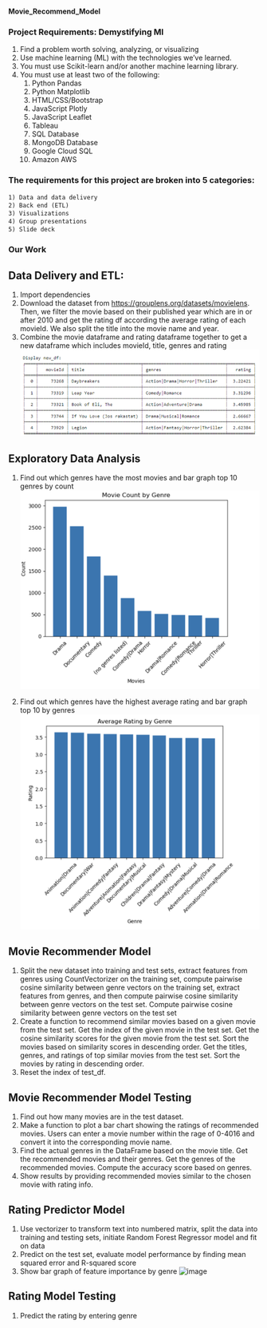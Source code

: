#### Movie_Recommend_Model

### Project Requirements: Demystifying Ml
1. Find a problem worth solving, analyzing, or visualizing
2. Use machine learning (ML) with the technologies we’ve learned.
3. You must use Scikit-learn and/or another machine learning library.
4. You must use at least two of the following:
    1) Python Pandas
    2) Python Matplotlib
    3) HTML/CSS/Bootstrap
    4) JavaScript Plotly
    5) JavaScript Leaflet
    6) Tableau
    7) SQL Database
    8) MongoDB Database
    9) Google Cloud SQL
    10) Amazon AWS

### The requirements for this project are broken into 5 categories:
    1) Data and data delivery
    2) Back end (ETL)
    3) Visualizations
    4) Group presentations
    5) Slide deck

### Our Work
## Data Delivery and ETL: 
1) Import dependencies
2) Download the dataset from https://grouplens.org/datasets/movielens. Then, we filter the movie based on their published year which are in or after 2010 and get the rating df according the average rating of each movieId. We also split the title into the movie name and year. 
3) Combine the movie dataframe and rating dataframe together to get a new dataframe which includes movieId, title, genres and rating
![image](https://github.com/cycy94777/movie_recommend_models/blob/f147db10716cc79190a4e9f591858c79cd15f767/Image/new_df.png)


## Exploratory Data Analysis
1) Find out which genres have the most movies and bar graph top 10 genres by count
 ![image](https://github.com/cycy94777/movie_recommend_models/blob/0ce416f6fd119036a06b5ce26d7f5db992f7b049/Image/movie_genre.png)


2) Find out which genres have the highest average rating and bar graph top 10 by genres
 ![image](https://github.com/cycy94777/movie_recommend_models/blob/0ce416f6fd119036a06b5ce26d7f5db992f7b049/Image/avg_ratings.png)


## Movie Recommender Model
1) Split the new dataset into training and test sets, extract features from genres using CountVectorizer on the training set, compute pairwise cosine similarity between genre vectors on the training set, extract features from genres, and then compute pairwise cosine similarity between genre vectors on the test set. Compute pairwise cosine similarity between genre vectors on the test set
2) Create a function to recommend similar movies based on a given movie from the test set. Get the index of the given movie in the test set. Get the cosine similarity scores for the given movie from the test set. Sort the movies based on similarity scores in descending order. Get the titles, genres, and ratings of top similar movies from the test set. Sort the movies by rating in descending order.
3) Reset the index of test_df.
## Movie Recommender Model Testing
1) Find out how many movies are in the test dataset.
2) Make a function to plot a bar chart showing the ratings of recommended movies. Users can enter a movie number within the rage of 0-4016 and convert it into the corresponding movie name. 
3) Find the actual genres in the DataFrame based on the movie title. Get the recommended movies and their genres. Get the genres of the recommended movies. Compute the accuracy score based on genres.
4) Show results by providing recommended movies similar to the chosen movie with rating info.
## Rating Predictor Model
1) Use vectorizer to transform text into numbered matrix, split the data into training and testing sets, initiate Random Forest Regressor model and fit on data
2) Predict on the test set, evaluate model performance by finding mean squared error and R-squared score
3) Show bar graph of feature importance by genre
 ![image](https://github.com/crystalheihei/Movie-Recommender_model/assets/118711472/a6b9a526-cdab-4df4-8d9b-2ffb09c49483)

## Rating Model Testing
1) Predict the rating by entering genre 